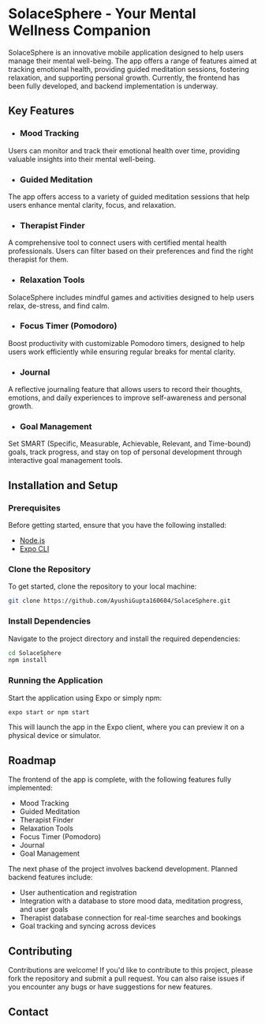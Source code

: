 # SolaceSphere - Your Mental Wellness Companion

SolaceSphere is an innovative mobile application designed to help users manage their mental well-being. The app offers a range of features aimed at tracking emotional health, providing guided meditation sessions, fostering relaxation, and supporting personal growth. Currently, the frontend has been fully developed, and backend implementation is underway.

## Key Features

- ### Mood Tracking
Users can monitor and track their emotional health over time, providing valuable insights into their mental well-being.

- ### Guided Meditation
The app offers access to a variety of guided meditation sessions that help users enhance mental clarity, focus, and relaxation.

- ### Therapist Finder
A comprehensive tool to connect users with certified mental health professionals. Users can filter based on their preferences and find the right therapist for them.

- ### Relaxation Tools
SolaceSphere includes mindful games and activities designed to help users relax, de-stress, and find calm.

- ### Focus Timer (Pomodoro)
Boost productivity with customizable Pomodoro timers, designed to help users work efficiently while ensuring regular breaks for mental clarity.

- ### Journal
A reflective journaling feature that allows users to record their thoughts, emotions, and daily experiences to improve self-awareness and personal growth.

- ### Goal Management
Set SMART (Specific, Measurable, Achievable, Relevant, and Time-bound) goals, track progress, and stay on top of personal development through interactive goal management tools.

## Installation and Setup

### Prerequisites
Before getting started, ensure that you have the following installed:

- [Node.js](https://nodejs.org/)
- [Expo CLI](https://docs.expo.dev/get-started/installation/)

### Clone the Repository

To get started, clone the repository to your local machine:

```bash
git clone https://github.com/AyushiGupta160604/SolaceSphere.git
```

### Install Dependencies

Navigate to the project directory and install the required dependencies:

```bash
cd SolaceSphere
npm install
```

### Running the Application

Start the application using Expo or simply npm:

```bash
expo start or npm start
```

This will launch the app in the Expo client, where you can preview it on a physical device or simulator.

## Roadmap
The frontend of the app is complete, with the following features fully implemented:
- Mood Tracking
- Guided Meditation
- Therapist Finder
- Relaxation Tools
- Focus Timer (Pomodoro)
- Journal
- Goal Management

The next phase of the project involves backend development. Planned backend features include:
- User authentication and registration
- Integration with a database to store mood data, meditation progress, and user goals
- Therapist database connection for real-time searches and bookings
- Goal tracking and syncing across devices

## Contributing
Contributions are welcome! If you'd like to contribute to this project, please fork the repository and submit a pull request. You can also raise issues if you encounter any bugs or have suggestions for new features.

## Contact
